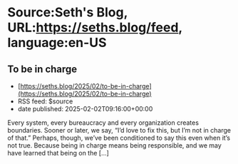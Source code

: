 # Source:Seth's Blog, URL:https://seths.blog/feed, language:en-US

## To be in charge
 - [https://seths.blog/2025/02/to-be-in-charge](https://seths.blog/2025/02/to-be-in-charge)
 - RSS feed: $source
 - date published: 2025-02-02T09:16:00+00:00

Every system, every bureaucracy and every organization creates boundaries. Sooner or later, we say, &#8220;I&#8217;d love to fix this, but I&#8217;m not in charge of that.&#8221; Perhaps, though, we&#8217;ve been conditioned to say this even when it&#8217;s not true. Because being in charge means being responsible, and we may have learned that being on the [&#8230;]

